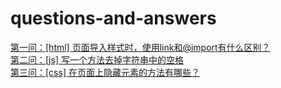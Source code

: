 # questions-and-answers
<a href="HTML/2022-4-13/one-answer.md">第一问：[html] 页面导入样式时，使用link和@import有什么区别？</a><br/>
<a href="JS/2022-4-13/[js] 写一个方法去掉字符串中的空格.md">第二问：[js] 写一个方法去掉字符串中的空格</a><br/>
<a href="CSS/2022-4-13/[css] 在页面上隐藏元素的方法有哪些？.md">第三问：[css] 在页面上隐藏元素的方法有哪些？</a>
